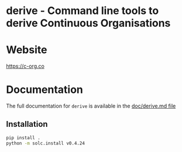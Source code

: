 # derive - Command line tools to derive Continuous Organisations


# Website

https://c-org.co

# Documentation

The full documentation for `derive` is available in the [doc/derive.md file](../master/doc/derive.md)



## Installation



```bash
pip install .
python -m solc.install v0.4.24
```
